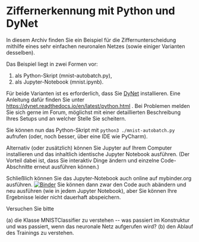 # Ziffernerkennung mit Python und DyNet

In diesem Archiv finden Sie ein Beispiel für die Ziffernunterscheidung mithilfe 
eines sehr einfachen neuronalen Netzes (sowie einiger Varianten desselben).

Das Beispiel liegt in zwei Formen vor: 

1. als Python-Skript (mnist-autobatch.py), 
2. als Jupyter-Notebook (mnist.ipynb). 

Für beide Varianten ist es erforderlich, dass Sie [DyNet](https://github.com/clab/dynet/) installieren. 
Eine Anleitung dafür finden Sie unter https://dynet.readthedocs.io/en/latest/python.html . 
Bei Problemen melden Sie sich gerne im Forum, möglichst mit einer detaillierten Beschreibung Ihres Setups und an welcher Stelle Sie scheitern.

Sie können nun das Python-Skript mit `python3 ./mnist-autobatch.py` aufrufen (oder, noch besser, über eine IDE wie PyCharm). 

Alternativ (oder zusätzlich) können Sie Jupyter auf Ihrem Computer installieren und das inhaltlich identische Jupyter Notebook ausführen. 
(Der Vorteil dabei ist, dass Sie interaktiv Dinge ändern und einzelne Code-Abschnitte erneut ausführen können.)

Schließlich können Sie das Jupyter-Notebook auch online auf mybinder.org ausführen. 
[![Binder](https://mybinder.org/badge.svg)](https://mybinder.org/v2/gh/timobaumann/mnist-example/main)
Sie können dann zwar den Code auch abändern und neu ausführen (wie in jedem Jupyter Notebook), 
aber Sie können Ihre Ergebnisse leider nicht dauerhaft abspeichern.

Versuchen Sie bitte

(a) die Klasse MNISTClassifier zu verstehen -- was passiert im Konstruktur und was passiert, wenn das neuronale Netz aufgerufen wird?
(b) den Ablauf des Trainings zu verstehen.
